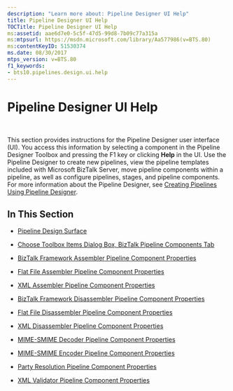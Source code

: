```yaml
---
description: "Learn more about: Pipeline Designer UI Help"
title: Pipeline Designer UI Help
TOCTitle: Pipeline Designer UI Help
ms:assetid: aae6d7e0-5c5f-47d5-99d8-7b09c77a315a
ms:mtpsurl: https://msdn.microsoft.com/library/Aa577986(v=BTS.80)
ms:contentKeyID: 51530374
ms.date: 08/30/2017
mtps_version: v=BTS.80
f1_keywords:
- bts10.pipelines.design.ui.help
---
```


# Pipeline Designer UI Help

 

This section provides instructions for the Pipeline Designer user interface (UI). You access this information by selecting a component in the Pipeline Designer Toolbox and pressing the F1 key or clicking **Help** in the UI. Use the Pipeline Designer to create new pipelines, view the pipeline templates included with Microsoft BizTalk Server, move pipeline components within a pipeline, as well as configure pipelines, stages, and pipeline components. For more information about the Pipeline Designer, see [Creating Pipelines Using Pipeline Designer](https://msdn.microsoft.com/library/aa561179\(v=bts.80\)).

## In This Section

  - [Pipeline Design Surface](pipeline-design-surface.md)

  - [Choose Toolbox Items Dialog Box, BizTalk Pipeline Components Tab](choose-toolbox-items-dialog-box-biztalk-pipeline-components-tab.md)

  - [BizTalk Framework Assembler Pipeline Component Properties](biztalk-framework-assembler-pipeline-component-properties.md)

  - [Flat File Assembler Pipeline Component Properties](flat-file-assembler-pipeline-component-properties.md)

  - [XML Assembler Pipeline Component Properties](xml-assembler-pipeline-component-properties.md)

  - [BizTalk Framework Disassembler Pipeline Component Properties](biztalk-framework-disassembler-pipeline-component-properties.md)

  - [Flat File Disassembler Pipeline Component Properties](flat-file-disassembler-pipeline-component-properties.md)

  - [XML Disassembler Pipeline Component Properties](xml-disassembler-pipeline-component-properties.md)

  - [MIME-SMIME Decoder Pipeline Component Properties](mime-smime-decoder-pipeline-component-properties.md)

  - [MIME-SMIME Encoder Pipeline Component Properties](mime-smime-encoder-pipeline-component-properties.md)

  - [Party Resolution Pipeline Component Properties](party-resolution-pipeline-component-properties.md)

  - [XML Validator Pipeline Component Properties](xml-validator-pipeline-component-properties.md)

